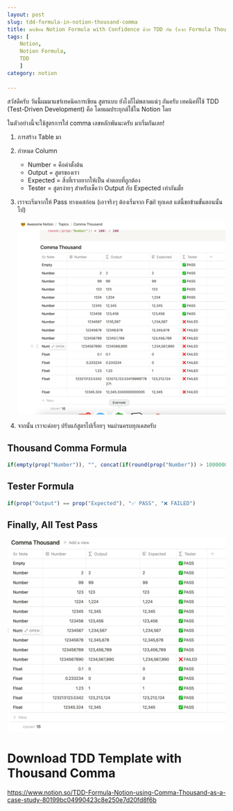 ```yaml
---
layout: post
slug: tdd-formula-in-notion-thousand-comma
title: มาเขียน Notion Formula with Confidence ด้วย TDD กัน (แจก Formula Thousand Comma ด้วยนะ)
tags: [
    Notion, 
    Notion Formula,
    TDD
    ]
category: notion

---
```


สวัสดีครับ วันนี้ผมมาแชร์เทคนิคการเขียน สูตรแบบ ยังไงก็ไม่พลาดแน่ๆ กันครับ เทคนิคที่ใช้ TDD (Test-Driven Development) คือ โดยผมประยุกต์ใช้ใน Notion โดย

ในตัวอย่างนี้จะใช้สูตรการใส่ comma เลขหลักพันนะครับ มาเริ่มกันเลย!

1. การสร้าง Table มา 
2. กำหนด Column
    - Number = คือค่าตั้งต้น
    - Output = สูตรของเรา
    - Expected = สิ่งที่เราอยากให้เป็น คำตอบที่ถูกต้อง
    - Tester = สูตรง่ายๆ สำหรับเช็คว่า Output กับ Expected เท่ากันมั้ย

3. เราจะเริ่มจากให้ Pass ทางเคสก่อน (เอาจริงๆ ต้องเริ่มจาก Fail ทุกเคส แต่นี้ขอข้ามขั้นตอนนั้นไป)

    ![](01-fail-test.png)
4. จากนั้น เราจะค่อยๆ ปรับแก้สูตรไปเรื่อยๆ จนผ่านครบทุกเคสครับ

## Thousand Comma Formula


<div class="word-wrap">

```js
if(empty(prop("Number")), "", concat(if(round(prop("Number")) > 1000000, concat(format(floor(round(prop("Number")) / 1000000)), ","), ""), if(mod(round(prop("Number")), 1000000) > 1000, concat(format(floor(mod(round(prop("Number")), 1000000) / 1000)), ",", if(mod(mod(round(prop("Number")), 1000000), 1000) < 10, "00", if(mod(mod(round(prop("Number")), 1000000), 1000) < 100, "0", "")), format(mod(mod(round(prop("Number")), 1000000), 1000))), format(mod(round(prop("Number")), 1000000)))))
```

</div>

## Tester Formula

<div class="word-wrap">

```js
if(prop("Output") == prop("Expected"), "✅ PASS", "❌ FAILED")
```
</div>

## Finally, All Test Pass 

![](02-pass-test.png)

# Download TDD Template with Thousand Comma

https://www.notion.so/TDD-Formula-Notion-using-Comma-Thousand-as-a-case-study-80199bc04990423c8e250e7d20fd8f6b